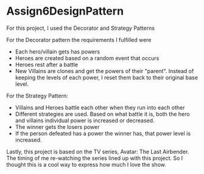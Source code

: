 # Assign6DesignPattern

For this project, I used the Decorator and Strategy Patterns

For the Decorator pattern the requirements I fulfilled were
- Each hero/villain gets has powers
- Heroes are created based on a random event that occurs
- Heroes rest after a battle
- New Villains are clones and get the powers of their "parent". Instead of keeping the levels of each power,
I reset them back to their original base level.

For the Strategy Pattern:
- Villains and Heroes battle each other when they run into each other
- Different strategies are used. Based on what battle it is, both the hero and villains individual power is
increased or decreased.
- The winner gets the losers power
- If the person defeated has a power the winner has, that power level is increased.

Lastly, this project is based on the TV series, Avatar: The Last Airbender. The timing of me re-watching the series
lined up with this project. So I thought this is a cool way to express how much I love the show. 
